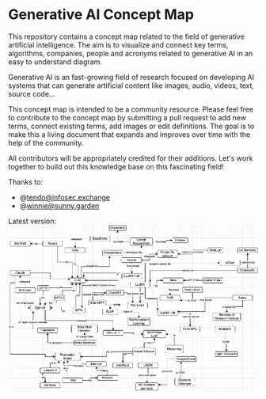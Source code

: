 # Generative AI Concept Map

This repository contains a concept map related to the field of generative artificial intelligence. The aim is to visualize and connect key terms, algorithms, companies, people and acronyms related to generative AI in an easy to understand diagram.

Generative AI is an fast-growing field of research focused on developing AI systems that can generate artificial content like images, audio, videos, text, source code... 

This concept map is intended to be a community resource. Please feel free to contribute to the concept map by submitting a pull request to add new terms, connect existing terms, add images or edit definitions. The goal is to make this a living document that expands and improves over time with the help of the community.

All contributors will be appropriately credited for their additions. Let's work together to build out this knowledge base on this fascinating field!


Thanks to:
- @tendo@infosec.exchange
- @winnie@sunny.garden

Latest version:
<img src="https://github.com/juananpe/generativeAI/blob/main/generativeAI_v0_3.png">
